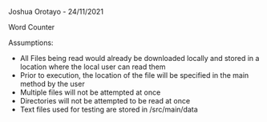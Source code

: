 Joshua Orotayo - 24/11/2021

Word Counter

Assumptions: 

- All Files being read would already be downloaded locally and stored in a location where the local user can read them
- Prior to execution, the location of the file will be specified in the main method by the user
- Multiple files will not be attempted at once
- Directories will not be attempted to be read at once
- Text files used for testing are stored in /src/main/data
